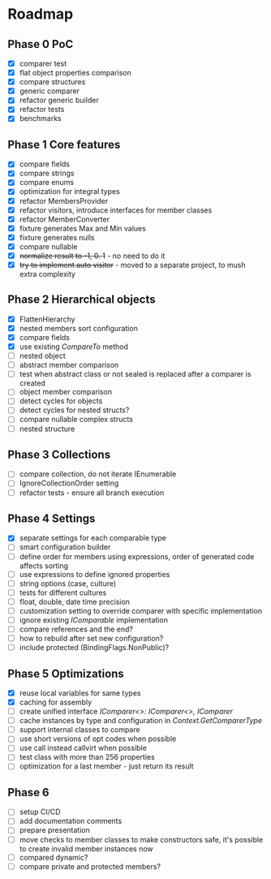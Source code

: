 # Roadmap

## Phase 0 PoC

- [x] comparer test
- [x] flat object properties comparison
- [x] compare structures
- [x] generic comparer
- [x] refactor generic builder
- [x] refactor tests
- [x] benchmarks

## Phase 1 Core features

- [x] compare fields
- [x] compare strings
- [x] compare enums
- [x] optimization for integral types
- [x] refactor MembersProvider
- [x] refactor visitors, introduce interfaces for member classes
- [x] refactor MemberConverter
- [x] fixture generates Max and Min values
- [X] fixture generates nulls
- [x] compare nullable
- [x] ~~normalize result to -1, 0. 1~~ - no need to do it
- [x] ~~try to implement auto visitor~~ - moved to a separate project, to mush extra complexity

## Phase 2 Hierarchical objects

- [x] FlattenHierarchy
- [x] nested members sort configuration
- [x] compare fields
- [x] use existing *CompareTo* method
- [ ] nested object
- [ ] abstract member comparison
- [ ] test when abstract class or not sealed is replaced after a comparer is created
- [ ] object member comparison
- [ ] detect cycles for objects
- [ ] detect cycles for nested structs?
- [ ] compare nullable complex structs
- [ ] nested structure

## Phase 3 Collections

- [ ] compare collection, do not iterate IEnumerable
- [ ] IgnoreCollectionOrder setting
- [ ] refactor tests - ensure all branch execution

## Phase 4 Settings

- [x] separate settings for each comparable type
- [ ] smart configuration builder
- [ ] define order for members using expressions, order of generated code affects sorting
- [ ] use expressions to define ignored properties
- [ ] string options (case, culture)
- [ ] tests for different cultures
- [ ] float, double, date time precision
- [ ] customization setting to override comparer with specific implementation
- [ ] ignore existing *IComparable* implementation
- [ ] compare references and the end?
- [ ] how to rebuild after set new configuration?
- [ ] include protected (BindingFlags.NonPublic)?

## Phase 5 Optimizations

- [x] reuse local variables for same types
- [x] caching for assembly
- [ ] create unified interface *IComparer<>: IComparer<>, IComparer*
- [ ] cache instances by type and configuration in *Context.GetComparerType*
- [ ] support internal classes to compare
- [ ] use short versions of opt codes when possible
- [ ] use call instead callvirt when possible
- [ ] test class with more than 256 properties
- [ ] optimization for a last member - just return its result

## Phase 6

- [ ] setup CI/CD
- [ ] add documentation comments
- [ ] prepare presentation
- [ ] move checks to member classes to make constructors safe, it's possible to create invalid member instances now
- [ ] compared dynamic?
- [ ] compare private and protected members?
